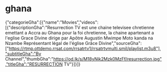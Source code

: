 # ghana
{"categorieGha":[{"name":"Movies","videos":[{"descriptionGha":"Resurrection TV est une chaine televisee chretienne emettant a Accra au Ghana pour la foi chretienne, la chaine apartenant a l'eglise Grace Divine dirige par Apôtre Augustin Mwimpe Moto kanda na Nzambe Représentant légal de l'église Grâce Divine","sourceGha":["https://rtmp.ottdemo.rrsat.com/rrsatrtv1/rrsatrtvmulti.smil/playlist.m3u8"],"subtitleGha":"By Channel","thumbGha":"https://od.lk/s/M18yNjk2Mzk0MzFf/resurrection.jpg","titleGha":"RESURRECTION TV"}]}]}
